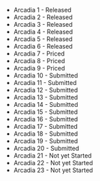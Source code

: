 * Arcadia 1 - Released
* Arcadia 2 - Released
* Arcadia 3 - Released
* Arcadia 4 - Released
* Arcadia 5 - Released
* Arcadia 6 - Released
* Arcadia 7 - Priced
* Arcadia 8 - Priced
* Arcadia 9 - Priced
* Arcadia 10 - Submitted
* Arcadia 11 - Submitted
* Arcadia 12 - Submitted
* Arcadia 13 - Submitted
* Arcadia 14 - Submitted
* Arcadia 15 - Submitted
* Arcadia 16 - Submitted
* Arcadia 17 - Submitted
* Arcadia 18 - Submitted
* Arcadia 19 - Submitted
* Arcadia 20 - Submitted
* Arcadia 21 - Not yet Started
* Arcadia 22 - Not yet Started
* Arcadia 23 - Not yet Started
